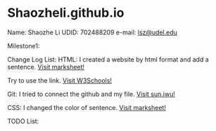 # Shaozheli.github.io
Name: Shaozhe Li
UDID: 702488209
e-mail: lsz@udel.edu

Milestone1: 

Change Log List: 
HTML: I created a website by html format and add a sentence. <a href="https://marksheet.io/html-syntax.html">Visit marksheet!</a>

Try to use the link. <a href="https://www.w3schools.com/html/html_links.asp">Visit W3Schools!</a>

Git: I tried to connect the github and my file.  <a href="https://sun.iwu.edu/~mliffito/cs_codex/posts/git-cookbook/">Visit sun.iwu!</a>

CSS: I changed the color of sentence. <a href="https://marksheet.io/why-css-exists.html">Visit marksheet!</a>

TODO List: 

